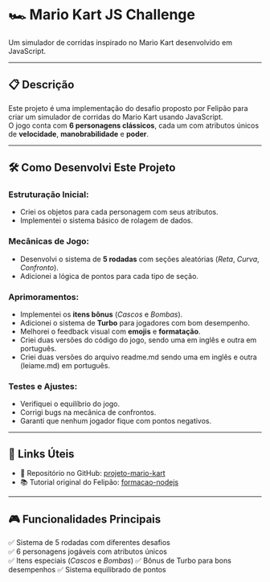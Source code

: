 # 🏎️ Mario Kart JS Challenge

Um simulador de corridas inspirado no Mario Kart desenvolvido em JavaScript.

---

## 📋 Descrição

Este projeto é uma implementação do desafio proposto por Felipão para criar um simulador de corridas do Mario Kart usando JavaScript.  
O jogo conta com **6 personagens clássicos**, cada um com atributos únicos de **velocidade**, **manobrabilidade** e **poder**.

---

## 🛠️ Como Desenvolvi Este Projeto

### Estruturação Inicial:
- Criei os objetos para cada personagem com seus atributos.
- Implementei o sistema básico de rolagem de dados.

### Mecânicas de Jogo:
- Desenvolvi o sistema de **5 rodadas** com seções aleatórias (_Reta_, _Curva_, _Confronto_).
- Adicionei a lógica de pontos para cada tipo de seção.

### Aprimoramentos:
- Implementei os **itens bônus** (_Cascos_ e _Bombas_).
- Adicionei o sistema de **Turbo** para jogadores com bom desempenho.
- Melhorei o feedback visual com **emojis** e **formatação**.
- Criei duas versões do código do jogo, sendo uma em inglês e outra em português.
- Criei duas versões do arquivo readme.md sendo uma em inglês e outra (leiame.md) em português.

### Testes e Ajustes:
- Verifiquei o equilíbrio do jogo.
- Corrigi bugs na mecânica de confrontos.
- Garanti que nenhum jogador fique com pontos negativos.


---

## 🔗 Links Úteis

- 🔧 Repositório no GitHub: [projeto-mario-kart](https://github.com/lorac-2/projeto-mario-kart.git)
- 📚 Tutorial original do Felipão: [formacao-nodejs](https://github.com/lorac-2/formacao-nodejs.git)

---

## 🎮 Funcionalidades Principais

✅ Sistema de 5 rodadas com diferentes desafios  
✅ 6 personagens jogáveis com atributos únicos  
✅ Itens especiais (*Cascos* e *Bombas*)
✅ Bônus de Turbo para bons desempenhos
✅ Sistema equilibrado de pontos